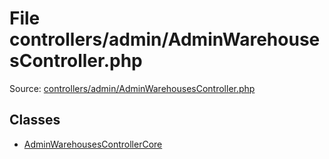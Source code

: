 File controllers/admin/AdminWarehousesController.php
=========
Source: [controllers/admin/AdminWarehousesController.php](https://github.com/PrestaShop/PrestaShop/blob/1.6.1.1/controllers/admin/AdminWarehousesController.php)


Classes
-------

* [AdminWarehousesControllerCore](class.AdminWarehousesControllerCore.md)

